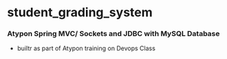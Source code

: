 # student_grading_system

### Atypon Spring MVC/ Sockets and JDBC with MySQL Database 
- builtr as part of Atypon training on Devops Class
